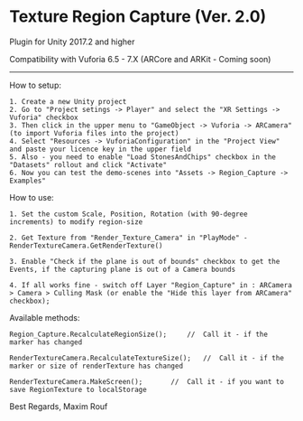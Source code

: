 # Texture Region Capture (Ver. 2.0)
Plugin for Unity 2017.2 and higher

Compatibility with Vuforia 6.5 - 7.X
 (ARCore and ARKit - Coming soon)

---------------------------------------------------------------

How to setup:

	1. Create a new Unity project
	2. Go to "Project setings -> Player" and select the "XR Settings -> Vuforia" checkbox
	3. Then click in the upper menu to "GameObject -> Vuforia -> ARCamera" (to import Vuforia files into the project)
	4. Select "Resources -> VuforiaConfiguration" in the "Project View" and paste your licence key in the upper field
	5. Also - you need to enable "Load StonesAndChips" checkbox in the "Datasets" rollout and click "Activate"
	6. Now you can test the demo-scenes into "Assets -> Region_Capture -> Examples"


How to use:

	1. Set the custom Scale, Position, Rotation (with 90-degree increments) to modify region-size
	
	2. Get Texture from "Render_Texture_Camera" in "PlayMode" - RenderTextureCamera.GetRenderTexture()

	3. Enable "Check if the plane is out of bounds" checkbox to get the Events, if the capturing plane is out of a Camera bounds

	4. If all works fine - switch off Layer "Region_Capture" in : ARCamera > Camera > Culling Mask (or enable the "Hide this layer from ARCamera" checkbox);


Available methods:

	Region_Capture.RecalculateRegionSize();		//  Call it - if the marker has changed

	RenderTextureCamera.RecalculateTextureSize();	//  Call it - if the marker or size of renderTexture has changed

	RenderTextureCamera.MakeScreen();		//  Call it - if you want to save RegionTexture to localStorage


  Best Regards, Maxim Rouf

